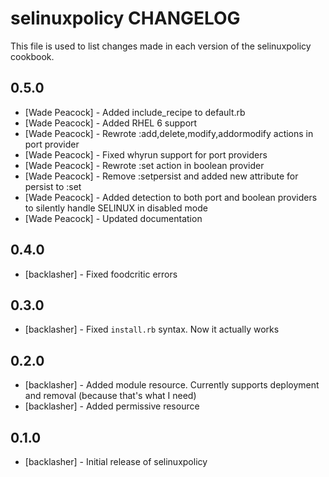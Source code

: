 selinuxpolicy CHANGELOG
=======================

This file is used to list changes made in each version of the selinuxpolicy cookbook.

0.5.0
-----

- [Wade Peacock] - Added include_recipe to default.rb
- [Wade Peacock] - Added RHEL 6 support
- [Wade Peacock] - Rewrote :add,delete,modify,addormodify actions in port provider
- [Wade Peacock] - Fixed whyrun support for port providers
- [Wade Peacock] - Rewrote :set action in boolean provider
- [Wade Peacock] - Remove :setpersist and added new attribute for persist to :set
- [Wade Peacock] - Added detection to both port and boolean providers to silently handle SELINUX in disabled mode
- [Wade Peacock] - Updated documentation

0.4.0
-----
- [backlasher] - Fixed foodcritic errors

0.3.0
-----
- [backlasher] - Fixed `install.rb` syntax. Now it actually works


0.2.0
-----
- [backlasher] - Added module resource. Currently supports deployment and removal (because that's what I need)
- [backlasher] - Added permissive resource

0.1.0
-----
- [backlasher] - Initial release of selinuxpolicy

